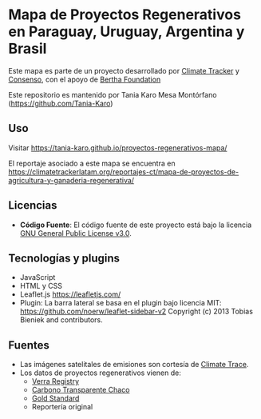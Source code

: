 # Mapa de Proyectos Regenerativos en Paraguay, Uruguay, Argentina y Brasil

Este mapa es parte de un proyecto desarrollado por <a href="https://climatetrackerlatam.org/" target="_blank">Climate Tracker</a> y <a href="https://consen.so/" target="_blank">Consenso</a>, con el apoyo de <a href="https://berthafoundation.org/">Bertha Foundation</a>

Este repositorio es mantenido por Tania Karo Mesa Montórfano (https://github.com/Tania-Karo)

## Uso

Visitar https://tania-karo.github.io/proyectos-regenerativos-mapa/

El reportaje asociado a este mapa se encuentra en https://climatetrackerlatam.org/reportajes-ct/mapa-de-proyectos-de-agricultura-y-ganaderia-regenerativa/

## Licencias

- **Código Fuente**: El código fuente de este proyecto está bajo la licencia [GNU General Public License v3.0](COPYING).

## Tecnologías y plugins

- JavaScript
- HTML y CSS
- Leaflet.js https://leafletjs.com/
- Plugin: La barra lateral se basa en el plugin bajo licencia MIT: https://github.com/noerw/leaflet-sidebar-v2 Copyright (c) 2013 Tobias Bieniek and contributors.

## Fuentes

<ul>
    <li>Las imágenes satelitales de emisiones son cortesía de <a href="https://climatetrace.org/" target="_blank">Climate Trace</a>.</li>
    <li>Los datos de proyectos regenerativos vienen de:
        <ul>
            <li><a href="https://registry.verra.org/" target="_blank">Verra Registry</a></li>
            <li><a href="http://carbonotransparente.proyungas.org.ar/" target="_blank">Carbono Transparente Chaco</a></li>
            <li><a href="https://www.goldstandard.org/" target="_blank">Gold Standard</a></li>
            <li>Reportería original</li>
        </ul>
    </li>
</ul>



